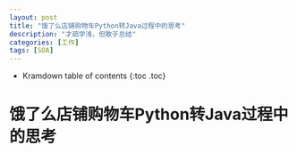 ```yaml
---
layout: post
title: "饿了么店铺购物车Python转Java过程中的思考"
description: "才疏学浅，但敢于总结"
categories: [工作]
tags: [SOA]
---
```


* Kramdown table of contents
{:toc .toc}

# 饿了么店铺购物车Python转Java过程中的思考
